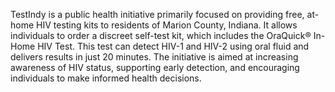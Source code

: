 TestIndy is a public health initiative primarily focused on providing free, at-home HIV testing kits to residents of Marion County, Indiana. It allows individuals to order a discreet self-test kit, which includes the OraQuick® In-Home HIV Test. This test can detect HIV-1 and HIV-2 using oral fluid and delivers results in just 20 minutes. 
The initiative is aimed at increasing awareness of HIV status, supporting early detection, and encouraging individuals to make informed health decisions. 
